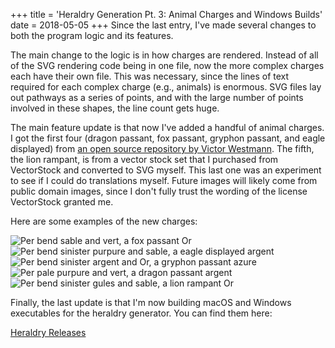 +++
title = 'Heraldry Generation Pt. 3: Animal Charges and Windows Builds'
date = 2018-05-05
+++
Since the last entry, I've made several changes to both the program logic and its features.

The main change to the logic is in how charges are rendered. Instead of all of the SVG rendering code being in one file, now the more complex charges each have their own file. This was necessary, since the lines of text required for each complex charge (e.g., animals) is enormous. SVG files lay out pathways as a series of points, and with the large number of points involved in these shapes, the line count gets huge.

The main feature update is that now I've added a handful of animal charges. I got the first four (dragon passant, fox passant, gryphon passant, and eagle displayed) from [an open source repository by Victor Westmann](https://github.com/victorwestmann/Heraldry). The fifth, the lion rampant, is from a vector stock set that I purchased from VectorStock and converted to SVG myself. This last one was an experiment to see if I could do translations myself. Future images will likely come from public domain images, since I don't fully trust the wording of the license VectorStock granted me.

Here are some examples of the new charges:

![Per bend sable and vert, a fox passant Or](/heraldry-pt-3/fox-device.svg) ![Per bend sinister purpure and sable, a eagle displayed argent](/heraldry-pt-3/eagle-device.svg) ![Per bend sinister argent and Or, a gryphon passant azure](/heraldry-pt-3/gryphon-device.svg) ![Per pale purpure and vert, a dragon passant argent](/heraldry-pt-3/dragon-device.svg) ![Per bend sinister gules and sable, a lion rampant Or](/heraldry-pt-3/lion-device.svg)

Finally, the last update is that I'm now building macOS and Windows executables for the heraldry generator. You can find them here:

[Heraldry Releases](https://github.com/ironarachne/heraldry/releases)
